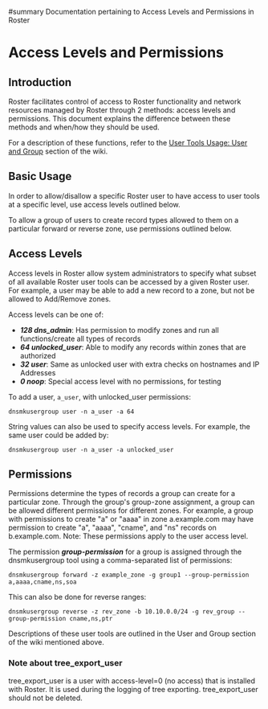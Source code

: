 ﻿#summary Documentation pertaining to Access Levels and Permissions in Roster

# Access Levels and Permissions #

## Introduction ##

Roster facilitates control of access to Roster functionality and network resources managed by Roster through 2 methods: access levels and permissions. This document explains the difference between these methods and when/how they should be used.

For a description of these functions, refer to the [User Tools Usage: User and Group](UserToolsUsage#User_and_Group.md) section of the wiki.

## Basic Usage ##

In order to allow/disallow a specific Roster user to have access to user tools at a specific level, use access levels outlined below.

To allow a group of users to create record types allowed to them on a particular forward or reverse zone, use permissions outlined below.

## Access Levels ##

Access levels in Roster allow system administrators to specify what subset of all available Roster user tools can be accessed by a given Roster user. For example, a user may be able to add a new record to a zone, but not be allowed to Add/Remove zones.

Access levels can be one of:
  * **_128 dns\_admin_**: Has permission to modify zones and run all functions/create all types of records
  * **_64 unlocked\_user_**: Able to modify any records within zones that are authorized
  * **_32 user_**: Same as unlocked user with extra checks on hostnames and IP Addresses
  * **_0 noop_**: Special access level with no permissions, for testing

To add a user, `a_user`, with unlocked\_user permissions:
```
dnsmkusergroup user -n a_user -a 64
```

String values can also be used to specify access levels. For example, the same user could be added by:
```
dnsmkusergroup user -n a_user -a unlocked_user
```

## Permissions ##

Permissions determine the types of records a group can create for a particular zone. Through the group's group-zone assignment, a group can be allowed different permissions for different zones. For example, a group with permissions to create "a" or "aaaa" in zone a.example.com may have permission to create "a", "aaaa", "cname", and "ns" records on b.example.com.
Note: These permissions apply to the user access level.

The permission **_group-permission_** for a group is assigned through the dnsmkusergroup tool using a comma-separated list of permissions:
```
dnsmkusergroup forward -z example_zone -g group1 --group-permission a,aaaa,cname,ns,soa
```

This can also be done for reverse ranges:
```
dnsmkusergroup reverse -z rev_zone -b 10.10.0.0/24 -g rev_group --group-permission cname,ns,ptr
```

Descriptions of these user tools are outlined in the User and Group section of the wiki mentioned above.

### Note about tree\_export\_user ###
tree\_export\_user is a user with access-level=0 (no access) that is installed with Roster. It is used during the logging of tree exporting. tree\_export\_user should not be deleted.